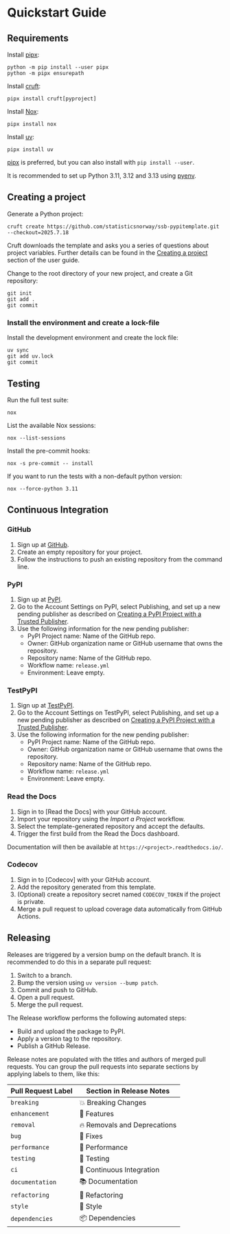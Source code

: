 # Quickstart Guide

## Requirements

Install [pipx]:

```console
python -m pip install --user pipx
python -m pipx ensurepath
```

Install [cruft]:

```console
pipx install cruft[pyproject]
```

Install [Nox]:

```console
pipx install nox
```

Install [uv]:

```console
pipx install uv
```

[pipx] is preferred, but you can also install with `pip install --user`.

It is recommended to set up Python 3.11, 3.12 and 3.13 using [pyenv].

## Creating a project

Generate a Python project:

```console
cruft create https://github.com/statisticsnorway/ssb-pypitemplate.git --checkout=2025.7.18
```

Cruft downloads the template and asks you a series of questions about project variables.
Further details can be found in the [Creating a project] section of the user guide.

Change to the root directory of your new project,
and create a Git repository:

```console
git init
git add .
git commit
```

### Install the environment and create a lock-file

Install the development environment and create the lock file:

```console
uv sync
git add uv.lock
git commit
```

## Testing

Run the full test suite:

```console
nox
```

List the available Nox sessions:

```console
nox --list-sessions
```

Install the pre-commit hooks:

```console
nox -s pre-commit -- install
```

If you want to run the tests with a non-default python version:

```console
nox --force-python 3.11
```

## Continuous Integration

### GitHub

1. Sign up at [GitHub].
2. Create an empty repository for your project.
3. Follow the instructions to push an existing repository from the command line.

### PyPI

1. Sign up at [PyPI].
2. Go to the Account Settings on PyPI, select Publishing,
   and set up a new pending publisher as described on
   [Creating a PyPI Project with a Trusted Publisher][trusted publisher].
3. Use the following information for the new pending publisher:
   - PyPI Project name: Name of the GitHub repo.
   - Owner: GitHub organization name or GitHub username that owns the repository.
   - Repository name: Name of the GitHub repo.
   - Workflow name: `release.yml`
   - Environment: Leave empty.

### TestPyPI

1. Sign up at [TestPyPI].
2. Go to the Account Settings on TestPyPI, select Publishing,
   and set up a new pending publisher as described on
   [Creating a PyPI Project with a Trusted Publisher][trusted publisher].
3. Use the following information for the new pending publisher:
   - PyPI Project name: Name of the GitHub repo.
   - Owner: GitHub organization name or GitHub username that owns the repository.
   - Repository name: Name of the GitHub repo.
   - Workflow name: `release.yml`
   - Environment: Leave empty.

### Read the Docs

1. Sign in to [Read the Docs] with your GitHub account.
2. Import your repository using the *Import a Project* workflow.
3. Select the template-generated repository and accept the defaults.
4. Trigger the first build from the Read the Docs dashboard.

Documentation will then be available at `https://<project>.readthedocs.io/`.

### Codecov

1. Sign in to [Codecov] with your GitHub account.
2. Add the repository generated from this template.
3. (Optional) create a repository secret named `CODECOV_TOKEN` if the project is private.
4. Merge a pull request to upload coverage data automatically from GitHub Actions.

## Releasing

Releases are triggered by a version bump on the default branch.
It is recommended to do this in a separate pull request:

1. Switch to a branch.
2. Bump the version using `uv version --bump patch`.
3. Commit and push to GitHub.
4. Open a pull request.
5. Merge the pull request.

The Release workflow performs the following automated steps:

- Build and upload the package to PyPI.
- Apply a version tag to the repository.
- Publish a GitHub Release.

Release notes are populated with the titles and authors of merged pull requests.
You can group the pull requests into separate sections
by applying labels to them, like this:

<!-- table-release-drafter-sections-begin -->

| Pull Request Label | Section in Release Notes     |
| ------------------ | ---------------------------- |
| `breaking`         | 💥 Breaking Changes          |
| `enhancement`      | 🚀 Features                  |
| `removal`          | 🔥 Removals and Deprecations |
| `bug`              | 🐞 Fixes                     |
| `performance`      | 🐎 Performance               |
| `testing`          | 🚨 Testing                   |
| `ci`               | 👷 Continuous Integration    |
| `documentation`    | 📚 Documentation             |
| `refactoring`      | 🔨 Refactoring               |
| `style`            | 💄 Style                     |
| `dependencies`     | 📦 Dependencies              |

<!-- table-release-drafter-sections-end -->

[cookiecutter]: https://github.com/cookiecutter/cookiecutter
[creating a project]: https://ssb-pypitemplate.readthedocs.io/en/latest/guide.html#creating-a-project
[cruft]: https://cruft.github.io/cruft/
[github]: https://github.com/
[github pages]: https://docs.github.com/en/pages
[nox]: https://nox.thea.codes/
[pipx]: https://pipx.pypa.io/
[poetry]: https://python-poetry.org/
[poetry version]: https://python-poetry.org/docs/cli/#version
[pyenv]: https://github.com/pyenv/pyenv
[pypi]: https://pypi.org/
[sonarcloud]: https://www.sonarsource.com/products/sonarcloud/
[testpypi]: https://test.pypi.org/
[trusted publisher]: https://docs.pypi.org/trusted-publishers/creating-a-project-through-oidc/
[uv]: https://docs.astral.sh/uv/
